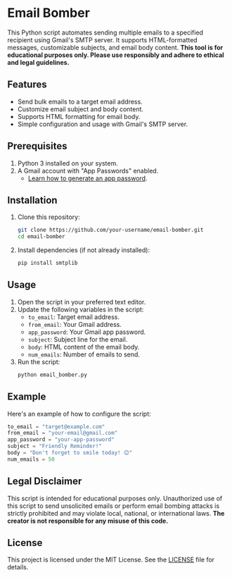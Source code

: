 # Email Bomber  

This Python script automates sending multiple emails to a specified recipient using Gmail's SMTP server. It supports HTML-formatted messages, customizable subjects, and email body content. **This tool is for educational purposes only. Please use responsibly and adhere to ethical and legal guidelines.**  

## Features  
- Send bulk emails to a target email address.  
- Customize email subject and body content.  
- Supports HTML formatting for email body.  
- Simple configuration and usage with Gmail's SMTP server.  

## Prerequisites  
1. Python 3 installed on your system.  
2. A Gmail account with "App Passwords" enabled.  
   - [Learn how to generate an app password](https://support.google.com/accounts/answer/185833).  

## Installation  
1. Clone this repository:  
   ```bash  
   git clone https://github.com/your-username/email-bomber.git  
   cd email-bomber  
   ```  
2. Install dependencies (if not already installed):  
   ```bash  
   pip install smtplib  
   ```  

## Usage  
1. Open the script in your preferred text editor.  
2. Update the following variables in the script:  
   - `to_email`: Target email address.  
   - `from_email`: Your Gmail address.  
   - `app_password`: Your Gmail app password.  
   - `subject`: Subject line for the email.  
   - `body`: HTML content of the email body.  
   - `num_emails`: Number of emails to send.  
3. Run the script:  
   ```bash  
   python email_bomber.py  
   ```  

## Example  
Here's an example of how to configure the script:  
```python  
to_email = "target@example.com"  
from_email = "your-email@gmail.com"  
app_password = "your-app-password"  
subject = "Friendly Reminder!"  
body = "Don't forget to smile today! 😊"  
num_emails = 50  
```  

## Legal Disclaimer  
This script is intended for educational purposes only. Unauthorized use of this script to send unsolicited emails or perform email bombing attacks is strictly prohibited and may violate local, national, or international laws. **The creator is not responsible for any misuse of this code.**  

## License  
This project is licensed under the MIT License. See the [LICENSE](LICENSE) file for details.
